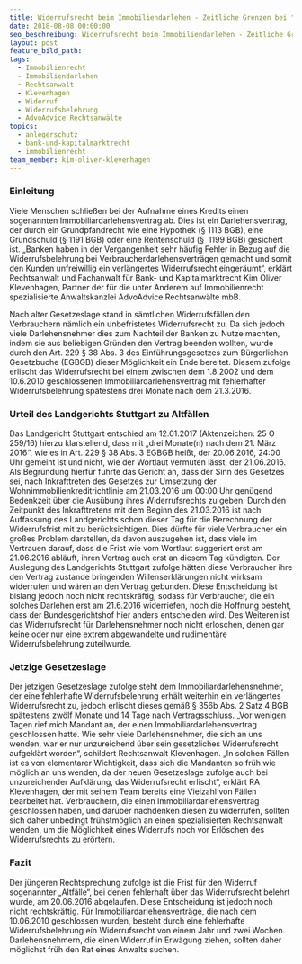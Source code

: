 ```yaml
---
title: Widerrufsrecht beim Immobiliendarlehen - Zeitliche Grenzen bei "Altfällen"
date: 2018-08-08 00:00:00
seo_beschreibung: Widerrufsrecht beim Immobiliendarlehen - Zeitliche Grenzen bei "Altfällen"
layout: post
feature_bild_path:
tags:
  - Immobilienrecht
  - Immobiliendarlehen
  - Rechtsanwalt
  - Klevenhagen
  - Widerruf
  - Widerrufsbelehrung
  - AdvoAdvice Rechtsanwälte
topics:
  - anlegerschutz
  - bank-und-kapitalmarktrecht
  - immobilienrecht
team_member: kim-oliver-klevenhagen
---
```


### Einleitung

Viele Menschen schließen bei der Aufnahme eines Kredits einen sogenannten Immobiliardarlehensvertrag ab. Dies ist ein Darlehensvertrag, der durch ein Grundpfandrecht wie eine Hypothek (§ 1113 BGB), eine Grundschuld (§ 1191 BGB) oder eine Rentenschuld (§  1199 BGB) gesichert ist. „Banken haben in der Vergangenheit sehr häufig Fehler in Bezug auf die Widerrufsbelehrung bei Verbraucherdarlehensverträgen gemacht und somit den Kunden unfreiwillig ein verlängertes Widerrufsrecht eingeräumt“, erklärt Rechtsanwalt und Fachanwalt für Bank- und Kapitalmarktrecht Kim Oliver Klevenhagen, Partner der für die unter Anderem auf Immobilienrecht spezialisierte Anwaltskanzlei AdvoAdvice Rechtsanwälte mbB.

Nach alter Gesetzeslage stand in sämtlichen Widerrufsfällen den Verbrauchern nämlich ein unbefristetes Widerrufsrecht zu. Da sich jedoch viele Darlehensnehmer dies zum Nachteil der Banken zu Nutze machten, indem sie aus beliebigen Gründen den Vertrag beenden wollten, wurde durch den Art. 229 § 38 Abs. 3 des Einführungsgesetzes zum Bürgerlichen Gesetzbuche (EGBGB) dieser Möglichkeit ein Ende bereitet. Diesem zufolge erlischt das Widerrufsrecht bei einem zwischen dem 1.8.2002 und dem 10.6.2010 geschlossenen Immobiliardarlehensvertrag mit fehlerhafter Widerrufsbelehrung spätestens drei Monate nach dem 21.3.2016.

### Urteil des Landgerichts Stuttgart zu Altfällen

Das Landgericht Stuttgart entschied am 12.01.2017 (Aktenzeichen: 25 O 259/16) hierzu klarstellend, dass mit „drei Monate(n) nach dem 21. März 2016“, wie es in Art. 229 § 38 Abs. 3 EGBGB heißt, der 20.06.2016, 24:00 Uhr gemeint ist und nicht, wie der Wortlaut vermuten lässt, der 21.06.2016. Als Begründung hierfür führte das Gericht an, dass der Sinn des Gesetzes sei, nach Inkrafttreten des Gesetzes zur Umsetzung der Wohnimmobilienkreditrichtlinie am 21.03.2016 um 00:00 Uhr genügend Bedenkzeit über die Ausübung ihres Widerrufsrechts zu geben. Durch den Zeitpunkt des Inkrafttretens mit dem Beginn des 21.03.2016 ist nach Auffassung des Landgerichts schon dieser Tag für die Berechnung der Widerrufsfrist mit zu berücksichtigen. Dies dürfte für viele Verbraucher ein großes Problem darstellen, da davon auszugehen ist, dass viele im Vertrauen darauf, dass die Frist wie vom Wortlaut suggeriert erst am 21.06.2016 abläuft, ihren Vertrag auch erst an diesem Tag kündigten. Der Auslegung des Landgerichts Stuttgart zufolge hätten diese Verbraucher ihre den Vertrag zustande bringenden Willenserklärungen nicht wirksam widerrufen und wären an den Vertrag gebunden. Diese Entscheidung ist bislang jedoch noch nicht rechtskräftig, sodass für Verbraucher, die ein solches Darlehen erst am 21.6.2016 widerriefen, noch die Hoffnung besteht, dass der Bundesgerichtshof hier anders entscheiden wird. Des Weiteren ist das Widerrufsrecht für Darlehensnehmer noch nicht erloschen, denen gar keine oder nur eine extrem abgewandelte und rudimentäre Widerrufsbelehrung zuteilwurde.

### Jetzige Gesetzeslage

Der jetzigen Gesetzeslage zufolge steht dem Immobiliardarlehensnehmer, der eine fehlerhafte Widerrufsbelehrung erhält weiterhin ein verlängertes Widerrufsrecht zu, jedoch erlischt dieses gemäß § 356b Abs. 2 Satz 4 BGB spätestens zwölf Monate und 14 Tage nach Vertragsschluss. „Vor wenigen Tagen rief mich Mandant an, der einen Immobiliardarlehensvertrag geschlossen hatte. Wie sehr viele Darlehensnehmer, die sich an uns wenden, war er nur unzureichend über sein gesetzliches Widerrufsrecht aufgeklärt worden“, schildert Rechtsanwalt Klevenhagen. „In solchen Fällen ist es von elementarer Wichtigkeit, dass sich die Mandanten so früh wie möglich an uns wenden, da der neuen Gesetzeslage zufolge auch bei unzureichender Aufklärung, das Widerrufsrecht erlischt“, erklärt RA Klevenhagen, der mit seinem Team bereits eine Vielzahl von Fällen bearbeitet hat. Verbrauchern, die einen Immobiliardarlehensvertrag geschlossen haben, und darüber nachdenken diesen zu widerrufen, sollten sich daher unbedingt frühstmöglich an einen spezialisierten Rechtsanwalt wenden, um die Möglichkeit eines Widerrufs noch vor Erlöschen des Widerrufsrechts zu erörtern.

### Fazit

Der jüngeren Rechtsprechung zufolge ist die Frist für den Widerruf sogenannter „Altfälle“, bei denen fehlerhaft über das Widerrufsrecht belehrt wurde, am 20.06.2016 abgelaufen. Diese Entscheidung ist jedoch noch nicht rechtskräftig. Für Immobiliardarlehensverträge, die nach dem 10.06.2010 geschlossen wurden, besteht durch eine fehlerhafte Widerrufsbelehrung ein Widerrufsrecht von einem Jahr und zwei Wochen. Darlehensnehmern, die einen Widerruf in Erwägung ziehen, sollten daher möglichst früh den Rat eines Anwalts suchen.